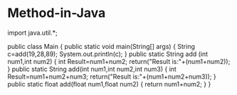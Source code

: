 # Method-in-Java
import java.util.*;

public class Main {
    public static void main(String[] args) {
      String c=add(19,28,89);
      System.out.println(c);
  }
  public static String add (int num1,int num2)
  {
    int Result=num1+num2;
    return("Result is:"+(num1+num2));
  }
  public static String add(int num1,int num2,int num3)
  {
    int Result=num1+num2+num3;
    return("Result is:"+(num1+num2+num3));
  }
  public static float add(float num1,float num2)
  {
    return num1+num2;
  }
}
